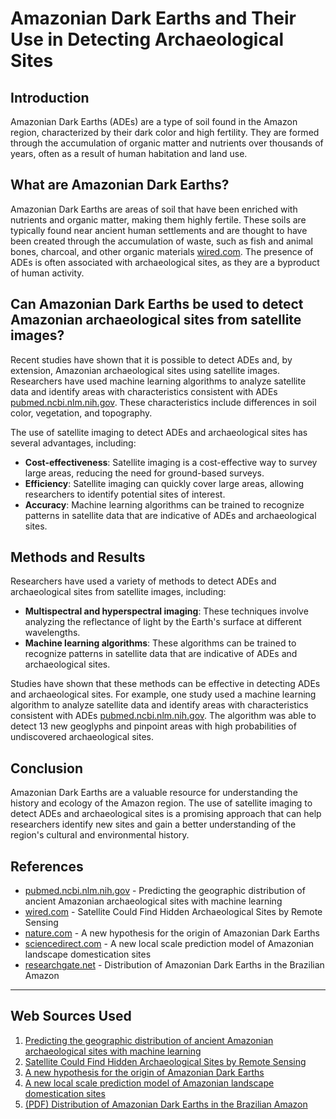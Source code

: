 # Amazonian Dark Earths and Their Use in Detecting Archaeological Sites
## Introduction

Amazonian Dark Earths (ADEs) are a type of soil found in the Amazon region, characterized by their dark color and high fertility. They are formed through the accumulation of organic matter and nutrients over thousands of years, often as a result of human habitation and land use.

## What are Amazonian Dark Earths?

Amazonian Dark Earths are areas of soil that have been enriched with nutrients and organic matter, making them highly fertile. These soils are typically found near ancient human settlements and are thought to have been created through the accumulation of waste, such as fish and animal bones, charcoal, and other organic materials [wired.com](https://www.wired.com/2012/12/satellite-sensing-black-earth-amazon/?cid=4800984). The presence of ADEs is often associated with archaeological sites, as they are a byproduct of human activity.

## Can Amazonian Dark Earths be used to detect Amazonian archaeological sites from satellite images?

Recent studies have shown that it is possible to detect ADEs and, by extension, Amazonian archaeological sites using satellite images. Researchers have used machine learning algorithms to analyze satellite data and identify areas with characteristics consistent with ADEs [pubmed.ncbi.nlm.nih.gov](https://pubmed.ncbi.nlm.nih.gov/37020851). These characteristics include differences in soil color, vegetation, and topography.

The use of satellite imaging to detect ADEs and archaeological sites has several advantages, including:

* **Cost-effectiveness**: Satellite imaging is a cost-effective way to survey large areas, reducing the need for ground-based surveys.
* **Efficiency**: Satellite imaging can quickly cover large areas, allowing researchers to identify potential sites of interest.
* **Accuracy**: Machine learning algorithms can be trained to recognize patterns in satellite data that are indicative of ADEs and archaeological sites.

## Methods and Results

Researchers have used a variety of methods to detect ADEs and archaeological sites from satellite images, including:

* **Multispectral and hyperspectral imaging**: These techniques involve analyzing the reflectance of light by the Earth's surface at different wavelengths.
* **Machine learning algorithms**: These algorithms can be trained to recognize patterns in satellite data that are indicative of ADEs and archaeological sites.

Studies have shown that these methods can be effective in detecting ADEs and archaeological sites. For example, one study used a machine learning algorithm to analyze satellite data and identify areas with characteristics consistent with ADEs [pubmed.ncbi.nlm.nih.gov](https://pubmed.ncbi.nlm.nih.gov/37020851). The algorithm was able to detect 13 new geoglyphs and pinpoint areas with high probabilities of undiscovered archaeological sites.

## Conclusion

Amazonian Dark Earths are a valuable resource for understanding the history and ecology of the Amazon region. The use of satellite imaging to detect ADEs and archaeological sites is a promising approach that can help researchers identify new sites and gain a better understanding of the region's cultural and environmental history.

## References

* [pubmed.ncbi.nlm.nih.gov](https://pubmed.ncbi.nlm.nih.gov/37020851) - Predicting the geographic distribution of ancient Amazonian archaeological sites with machine learning
* [wired.com](https://www.wired.com/2012/12/satellite-sensing-black-earth-amazon/?cid=4800984) - Satellite Could Find Hidden Archaeological Sites by Remote Sensing
* [nature.com](https://www.nature.com/articles/s41467-020-20184-2.pdf) - A new hypothesis for the origin of Amazonian Dark Earths
* [sciencedirect.com](https://www.sciencedirect.com/science/article/pii/S0305440320301618) - A new local scale prediction model of Amazonian landscape domestication sites
* [researchgate.net](https://www.researchgate.net/publication/225848541_Distribution_of_Amazonian_Dark_Earths_in_the_Brazilian_Amazon) - Distribution of Amazonian Dark Earths in the Brazilian Amazon

---
## Web Sources Used

1. [Predicting the geographic distribution of ancient Amazonian archaeological sites with machine learning](https://pubmed.ncbi.nlm.nih.gov/37020851)
2. [Satellite Could Find Hidden Archaeological Sites by Remote Sensing](https://www.wired.com/2012/12/satellite-sensing-black-earth-amazon/?cid=4800984)
3. [A new hypothesis for the origin of Amazonian Dark Earths](https://www.nature.com/articles/s41467-020-20184-2.pdf)
4. [A new local scale prediction model of Amazonian landscape domestication sites](https://www.sciencedirect.com/science/article/pii/S0305440320301618)
5. [(PDF) Distribution of Amazonian Dark Earths in the Brazilian Amazon](https://www.researchgate.net/publication/225848541_Distribution_of_Amazonian_Dark_Earths_in_the_Brazilian_Amazon)
